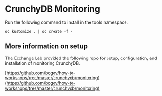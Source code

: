 # CrunchyDB Monitoring

Run the following command to install in the tools namespace.

`oc kustomize . | oc create -f -`

## More information on setup

The Exchange Lab provided the following repo for setup, configuration, and installation of monitoring CrunchyDB.

[https://github.com/bcgov/how-to-workshops/tree/master/crunchydb/monitoring](https://github.com/bcgov/how-to-workshops/tree/master/crunchydb/monitoring)
